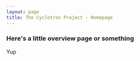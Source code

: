 ```yaml
---
layout: page
title: The Cyclotron Project - Homepage
---
```


### Here's a little overview page or something
Yup

